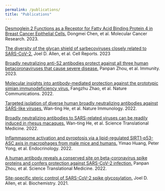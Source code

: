 ```yaml
---
permalink: /publications/
title: "Publications"
---
```

<a href="https://pubmed.ncbi.nlm.nih.gov/37115197/">Desmoglein 2 Functions as a Receptor for Fatty Acid Binding Protein 4 in Breast Cancer Epithelial Cells.</a> Dongmei Chen, et al. Molecular Cancer Research. 2023.

<a href="https://pubmed.ncbi.nlm.nih.gov/36972173/">The diversity of the glycan shield of sarbecoviruses closely related to SARS-CoV-2.</a> Joel D. Allen, et al. Cell Reports.</a> 2023

<a href="https://doi.org/10.1016/j.immuni.2023.02.005">Broadly neutralizing anti-S2 antibodies protect against all three human betacoronaviruses that cause severe disease.</a> Panpan Zhou, et al. Immunity. 2023.

<a href="https://www.nature.com/articles/s41467-022-32783-2">Molecular insights into antibody-mediated protection against the prototypic simian immunodeficiency virus.</a> Fangzhu Zhao, et al. Nature Communications. 2022.

<a href="https://www.ncbi.nlm.nih.gov/pmc/articles/PMC8845431/">Targeted isolation  of diverse human broadly  neutralizing  antibodies against SARS-like viruses.</a> Wan-ting He, et al. Nature Immunology. 2022. 

<a href="https://www.science.org/doi/10.1126/scitranslmed.abl9605">Broadly neutralizing antibodies to SARS-related viruses can be readily induced in rhesus macaques.</a> Wan-ting He, et al. Science Translational Medicine. 2022.

<a href="https://academic.oup.com/endo/article/163/4/bqac014/6523230">Inflammasome activation and pyroptosis via a lipid-regulated SIRT1-p53-ASC axis in macrophages from male mice and humans.</a> Yimao Huang, Peter Yong, et al. Endocrinology. 2022. 

<a href="https://academic.oup.com/endo/article/163/4/bqac014/6523230">A human antibody reveals a conserved site on beta-coronavirus spike proteins and confers protection against SARS-CoV-2 infection.</a> Panpan Zhou, et al. Science Translational Medicine. 2022.

<a href="https://pubs.acs.org/doi/10.1021/acs.biochem.1c00279">Site-specific steric control of SARS-CoV-2 spike glycosylation.</a> Joel D. Allen, et al. Biochemistry. 2021.

